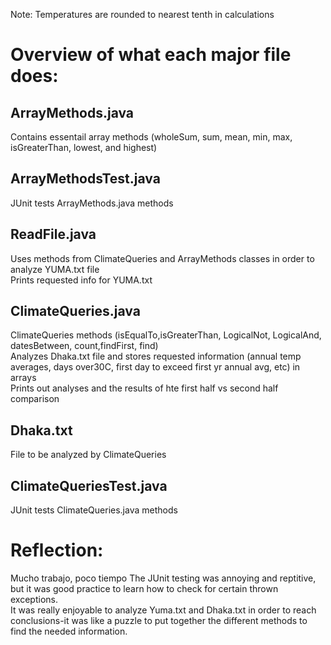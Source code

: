 Note: Temperatures are rounded to nearest tenth in calculations
# Overview of what each major file does:
## ArrayMethods.java
Contains essentail array methods (wholeSum, sum, mean, min, max, isGreaterThan, lowest, and highest) <br>

## ArrayMethodsTest.java
JUnit tests ArrayMethods.java methods

## ReadFile.java
Uses methods from ClimateQueries and ArrayMethods classes in order to analyze YUMA.txt file <br>
Prints requested info for YUMA.txt

## ClimateQueries.java
ClimateQueries methods (isEqualTo,isGreaterThan, LogicalNot, LogicalAnd, datesBetween, count,findFirst, find) <br>
Analyzes Dhaka.txt  file and stores requested information (annual temp averages, days over30C, first day to exceed first yr annual avg, etc) in arrays <br>
Prints out analyses and the results of hte first half vs second half comparison

## Dhaka.txt
File to be analyzed by ClimateQueries

## ClimateQueriesTest.java
JUnit tests ClimateQueries.java methods

# Reflection: 
Mucho trabajo, poco tiempo
The JUnit testing was annoying and reptitive, but it was good practice to learn how to check for certain thrown exceptions. <br>
It was really enjoyable to analyze Yuma.txt and Dhaka.txt in order to reach conclusions-it was like a puzzle to put together the different methods to find the needed information. <br>
